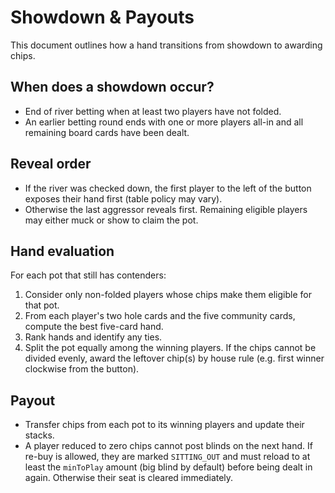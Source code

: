 # Showdown & Payouts

This document outlines how a hand transitions from showdown to awarding chips.

## When does a showdown occur?

- End of river betting when at least two players have not folded.
- An earlier betting round ends with one or more players all-in and all remaining board cards have been dealt.

## Reveal order

- If the river was checked down, the first player to the left of the button exposes their hand first (table policy may vary).
- Otherwise the last aggressor reveals first. Remaining eligible players may either muck or show to claim the pot.

## Hand evaluation

For each pot that still has contenders:

1. Consider only non-folded players whose chips make them eligible for that pot.
2. From each player's two hole cards and the five community cards, compute the best five-card hand.
3. Rank hands and identify any ties.
4. Split the pot equally among the winning players. If the chips cannot be divided evenly, award the leftover chip(s) by house rule (e.g. first winner clockwise from the button).

## Payout

- Transfer chips from each pot to its winning players and update their stacks.
- A player reduced to zero chips cannot post blinds on the next hand. If re-buy is allowed, they are marked `SITTING_OUT` and must reload to at least the `minToPlay` amount (big blind by default) before being dealt in again. Otherwise their seat is cleared immediately.
